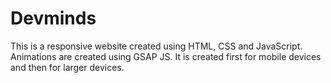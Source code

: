 # Devminds
This is a responsive website created using HTML, CSS and JavaScript. Animations are created using GSAP JS. It is created first for mobile devices and then for larger devices.
